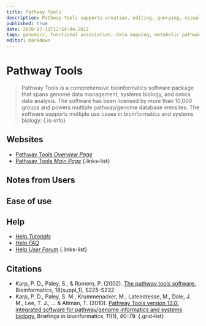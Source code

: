 ```yaml
---
title: Pathway Tools
description: Pathway Tools supports creation, editing, querying, visualization, and analysis of PGDBs. The software also allows users to publish a PGDB on the Web for access by the scientific community.
published: true
date: 2020-07-13T12:54:04.201Z
tags: genomics, functional association, data mapping, metabolic pathways
editor: markdown
---
```


# Pathway Tools

> Pathway Tools is a comprehensive bioinformatics software package that spans genome data management, systems biology, and omics data analysis. The software has been licensed by more than 10,000 groups and powers multiple pathway/genome database websites. The software supports multiple use cases in bioinformatics and systems biology: 
{.is-info}

 

## Websites

- [Pathway Tools *Overview Page*](http://bioinformatics.ai.sri.com/ptools/ptools-overview.html)
- [Pathway Tools *Main Page*](http://bioinformatics.ai.sri.com/ptools/)
{.links-list}

## Notes from Users


## Ease of use


## Help
- [Help *Tutorials*](http://bioinformatics.ai.sri.com/ptools/tutorial/)
- [Help *FAQ*](http://bioinformatics.ai.sri.com/ptools/faq.html)
- [Help *User Forum*](https://ask.pathwaytools.com/questions/)
{.links-list}

## Citations

- Karp, P. D., Paley, S., & Romero, P. (2002). [The pathway tools software.](https://academic.oup.com/bioinformatics/article/18/suppl_1/S225/232136) Bioinformatics, 18(suppl_1), S225-S232.
-	Karp, P. D., Paley, S. M., Krummenacker, M., Latendresse, M., Dale, J. M., Lee, T. J., ... & Altman, T. (2010). [Pathway Tools version 13.0: integrated software for pathway/genome informatics and systems biology.](https://academic.oup.com/bib/article/11/1/40/193600) Briefings in bioinformatics, 11(1), 40-79.
{.grid-list}